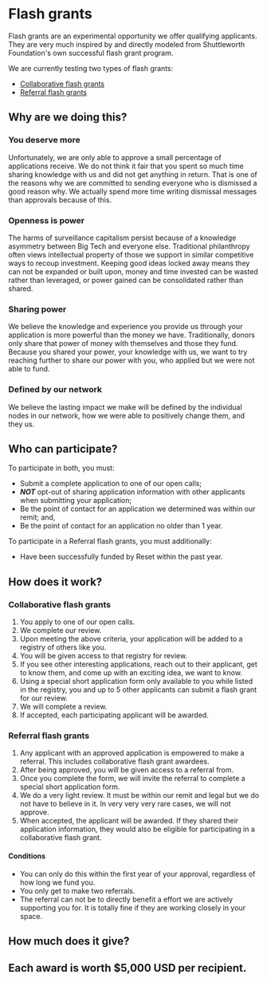# Flash grants

Flash grants are an experimental opportunity we offer qualifying applicants. They are very much inspired by and directly modeled from Shuttleworth Foundation's own successful flash grant program.

We are currently testing two types of flash grants:

* [Collaborative flash grants](https://guide.reset.tech/fund-guidelines/flash-grants#collaborative-flash-grants)
* [Referral flash grants](https://guide.reset.tech/fund-guidelines/flash-grants#referral-flash-grants)

## Why are we doing this?

### You deserve more

Unfortunately, we are only able to approve a small percentage of applications receive. We do not think it fair that you spent so much time sharing knowledge with us and did not get anything in return. That is one of the reasons why we are committed to sending everyone who is dismissed a good reason why. We actually spend more time writing dismissal messages than approvals because of this.

### Openness is power

The harms of surveillance capitalism persist because of a knowledge asymmetry between Big Tech and everyone else. Traditional philanthropy often views intellectual property of those we support in similar competitive ways to recoup investment. Keeping good ideas locked away means they can not be expanded or built upon, money and time invested can be wasted rather than leveraged, or power gained can be consolidated rather than shared.

### Sharing power

We believe the knowledge and experience you provide us through your application is more powerful than the money we have. Traditionally, donors only share that power of money with themselves and those they fund. Because you shared your power, your knowledge with us, we want to try reaching further to share our power with you, who applied but we were not able to fund.

### Defined by our network

We believe the lasting impact we make will be defined by the individual nodes in our network, how we were able to positively change them, and they us.

## Who can participate?

To participate in both, you must:

* Submit a complete application to one of our open calls;
* _**NOT**_ opt-out of sharing application information with other applicants when submitting your application;
* Be the point of contact for an application we determined was within our remit; and,
* Be the point of contact for an application no older than 1 year.

To participate in a Referral flash grants, you must additionally:

* Have been successfully funded by Reset within the past year.

## How does it work?

### Collaborative flash grants

1. You apply to one of our open calls.
2. We complete our review.
3. Upon meeting the above criteria, your application will be added to a registry of others like you. 
4. You will be given access to that registry for review.
5. If you see other interesting applications, reach out to their applicant, get to know them, and come up with an exciting idea, we want to know.
6. Using a special short application form only available to you while listed in the registry, you and up to 5 other applicants can submit a flash grant for our review.
7. We will complete a review.
8. If accepted, each participating applicant will be awarded.

### Referral flash grants

1. Any applicant with an approved application is empowered to make a referral. This includes collaborative flash grant awardees.
2.  After being approved, you will be given access to a referral from. 
3. Once you complete the form, we will invite the referral to complete a special short application form.
4. We do a very light review. It must be within our remit and legal but we do not have to believe in it. In very very very rare cases, we will not approve.
5. When accepted, the applicant will be awarded. If they shared their application information, they would also be eligible for participating in a collaborative flash grant.

#### Conditions

* You can only do this within the first year of your approval, regardless of how long we fund you. 
* You only get to make two referrals.
* The referral can not be to directly benefit a effort we are actively supporting you for. It is totally fine if they are working closely in your space.

## How much does it give?

Each award is worth $5,000 USD per recipient.   
- 





